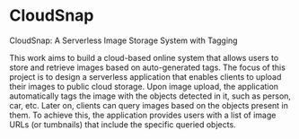 # CloudSnap
CloudSnap: A Serverless Image Storage System with Tagging


This work aims to build a cloud-based online system that allows users to store and retrieve images based on auto-generated tags. The focus of this project is to design a serverless application that enables clients to upload their images to public cloud storage. Upon image upload, the application automatically tags the image with the objects detected in it, such as person, car, etc. Later on, clients can query images based on the objects present in them. To achieve this, the application provides users with a list of image URLs (or tumbnails) that include the specific queried objects.
